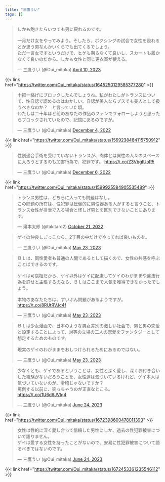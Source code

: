 ```yaml
---
title: "三鷹うい"
tags: []
---
```


<blockquote class="twitter-tweet"><p lang="ja" dir="ltr">しかも飽きたらいつでも男に戻れるのです。<br><br>一月だけ女をやってみよう。そしたら、ボクシングの試合で女性を殴れるとか思う男なんかいくらでも出てくるでしょう。<br>ただ一言女ですというだけで、ヒゲも剃らなくて良いし、スカートも履かなくて良いのだから。しかも女性と同じ更衣室が使える。</p>&mdash; 三鷹うい (@Oui_mitaka) <a href="https://twitter.com/Oui_mitaka/status/1645250129585377280?ref_src=twsrc%5Etfw">April 10, 2023</a></blockquote> <script async src="https://platform.twitter.com/widgets.js" charset="utf-8"></script> 

{{< link href="https://twitter.com/Oui_mitaka/status/1645250129585377280" >}}

<blockquote class="twitter-tweet"><p lang="ja" dir="ltr">十把一絡げにブロックしたんでしょうね。私がわたしがトランスについて、性自認で認めるのはおかしい、自認が美人ならブスでも美人として扱うべきなのか？　と言っていた頃。<br>わたしは二十年ほど前のあなたの作品のファンでフォローしようと思ったらブロックされていたので、記憶にあるのですが。</p>&mdash; 三鷹うい (@Oui_mitaka) <a href="https://twitter.com/Oui_mitaka/status/1599238484115750912?ref_src=twsrc%5Etfw">December 4, 2022</a></blockquote> <script async src="https://platform.twitter.com/widgets.js" charset="utf-8"></script> 

{{< link href="https://twitter.com/Oui_mitaka/status/1599238484115750912" >}}

<blockquote class="twitter-tweet"><p lang="ja" dir="ltr">性別適合手術を受けていないトランスが、肉体とは異性の人々のスペースに入ろうとするのも加害行為で、犯罪です。 <a href="https://t.co/Z3VbgIUoR5">https://t.co/Z3VbgIUoR5</a></p>&mdash; 三鷹うい (@Oui_mitaka) <a href="https://twitter.com/Oui_mitaka/status/1599925584905535489?ref_src=twsrc%5Etfw">December 6, 2022</a></blockquote> <script async src="https://platform.twitter.com/widgets.js" charset="utf-8"></script> 

{{< link href="https://twitter.com/Oui_mitaka/status/1599925584905535489" >}}

<blockquote class="twitter-tweet"><p lang="ja" dir="ltr">トランス男性は、どちらに入っても問題はなし。<br>この問題の所在は、性犯罪は圧倒的に男性器ある人がすると言うこと、トランス女性が排泄で入る場合と怪しげ男とを区別できないことにあります。</p>&mdash; 滝本太郎 (@takitaro2) <a href="https://twitter.com/takitaro2/status/1583606365758844928?ref_src=twsrc%5Etfw">October 21, 2022</a></blockquote> <script async src="https://platform.twitter.com/widgets.js" charset="utf-8"></script>

<blockquote class="twitter-tweet"><p lang="ja" dir="ltr">ゲイの仲良しごっこなら、2丁目の中だけでやってれば良いものを。</p>&mdash; 三鷹うい (@Oui_mitaka) <a href="https://twitter.com/Oui_mitaka/status/1660896816785915904?ref_src=twsrc%5Etfw">May 23, 2023</a></blockquote> <script async src="https://platform.twitter.com/widgets.js" charset="utf-8"></script> 

<blockquote class="twitter-tweet"><p lang="ja" dir="ltr">ＢＬは、同性愛者も普通の人間であるとして描くので、女性の共感を呼ぶことばできるのです。<br><br>ゲイは可哀相だから、ゲイ以外はゲイに配慮してゲイのわがままや違法行為を許せと主張するのなら、ＢＬはここまで人気を獲得できなかったでしょう。<br><br>本物のあなたたちは、ずいぶん問題があるようですが。 <a href="https://t.co/8RUtRVJc4f">https://t.co/8RUtRVJc4f</a></p>&mdash; 三鷹うい (@Oui_mitaka) <a href="https://twitter.com/Oui_mitaka/status/1660941511385845760?ref_src=twsrc%5Etfw">May 23, 2023</a></blockquote> <script async src="https://platform.twitter.com/widgets.js" charset="utf-8"></script> 

<blockquote class="twitter-tweet"><p lang="ja" dir="ltr">ＢＬは少女漫画で、日本のような男女差別の激しい社会で、男と男の恋愛と設定することによって、対等の立場の二人の恋愛をファンタジーとして想定するためのものです。<br><br>現実のゲイのわがままをおしつけられるためにあるのではない。</p>&mdash; 三鷹うい (@Oui_mitaka) <a href="https://twitter.com/Oui_mitaka/status/1660954404617592833?ref_src=twsrc%5Etfw">May 23, 2023</a></blockquote> <script async src="https://platform.twitter.com/widgets.js" charset="utf-8"></script> 

<blockquote class="twitter-tweet"><p lang="ja" dir="ltr">少なくとも、ゲイであるということは、女性と深く愛し、深くお付き合いした経験がないだろうことを、女性達は気づいているけれど、ゲイ本人は気づいていないのが、滑稽じゃないですか？<br>罵倒する以前に、笑っちゃうのが正直なところ。 <a href="https://t.co/1U6d6JVlq4">https://t.co/1U6d6JVlq4</a></p>&mdash; 三鷹うい (@Oui_mitaka) <a href="https://twitter.com/Oui_mitaka/status/1672398600478011393?ref_src=twsrc%5Etfw">June 24, 2023</a></blockquote> <script async src="https://platform.twitter.com/widgets.js" charset="utf-8"></script> 

{{< link href="https://twitter.com/Oui_mitaka/status/1672398600478011393" >}}

<blockquote class="twitter-tweet"><p lang="ja" dir="ltr">女性は性的に深く愛し合って信頼した男性にしか、過去の性犯罪被害について語りません。<br>ゲイは愛する女性を持ったことがないので、安易に性犯罪被害について語るべきではないのです。</p>&mdash; 三鷹うい (@Oui_mitaka) <a href="https://twitter.com/Oui_mitaka/status/1672453361235546112?ref_src=twsrc%5Etfw">June 24, 2023</a></blockquote> <script async src="https://platform.twitter.com/widgets.js" charset="utf-8"></script> 

{{< link href="https://twitter.com/Oui_mitaka/status/1672453361235546112" >}}